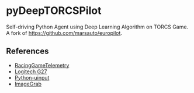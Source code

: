 # pyDeepTORCSPilot
Self-driving Python Agent using Deep Learning Algorithm on TORCS Game. A fork of https://github.com/marsauto/europilot.

## References
* [RacingGameTelemetry](https://github.com/BOSSoNe0013/RacingGameTelemetry)
* [Logitech G27](https://github.com/felixhummel/g27)
* [Python-uinput](http://tjjr.fi/sw/python-uinput/)
* [ImageGrab](https://github.com/ponty/pyscreenshot)
